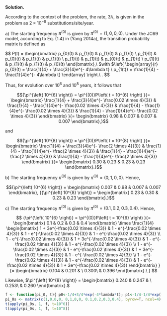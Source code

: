 **Solution.**

According to the context of the problem, the rate, $3\lambda$, is given
in the problem as $2 \times 10^{- 8}$ substitutions/site/year.

a\) The starting frequency $\pi^{(0)}$ is given by
$\pi^{(0)} = (1,0,0,0)$. Under the JC69 model, according to Eq. (1.4) in
(Yang 2014a), the transition probability matrix is defined as

$$
P(t) = \begin{bmatrix}
p_{0}(t) & p_{1}(t) & p_{1}(t) & p_{1}(t) \\
p_{1}(t) & p_{0}(t) & p_{1}(t) & p_{1}(t) \\
p_{1}(t) & p_{1}(t) & p_{0}(t) & p_{1}(t) \\
p_{1}(t) & p_{1}(t) & p_{1}(t) & p_{0}(t)
\end{bmatrix},\ $with $\left\{ \begin{array}{r}
p_{0}(t) = \frac{1}{4} + \frac{3}{4}e^{- 4\lambda t} \\
p_{1(t)} = \frac{1}{4} - \frac{1}{4}e^{- 4\lambda t}
\end{array} \right.\ .
$$

Thus, for evolution over $10^{6}$ and $10^{8}$ years, it follows that

$${\pi^{\left( 10^{6} \right)} = \pi^{(0)}P\left( t = 10^{6} \right)
}{= \begin{bmatrix}
\frac{1}{4} + \frac{3}{4}e^{- \frac{0.02 \times 4}{3}} & \frac{1}{4} - \frac{1}{4}e^{- \frac{0.02 \times 4}{3}} & \frac{1}{4} - \frac{1}{4}e^{- \frac{0.02 \times 4}{3}} & \frac{1}{4} - \frac{1}{4}e^{- \frac{0.02 \times 4}{3}}
\end{bmatrix}
}{= \begin{bmatrix}
0.98 & 0.007 & 0.007 & 0.007
\end{bmatrix},}$$

and

$${\pi^{\left( 10^{8} \right)} = \pi^{(0)}P\left( t = 10^{8} \right)
}{= \begin{bmatrix}
\frac{1}{4} + \frac{3}{4}e^{- \frac{2 \times 4}{3}} & \frac{1}{4} - \frac{1}{4}e^{- \frac{2 \times 4}{3}} & \frac{1}{4} - \frac{1}{4}e^{- \frac{2 \times 4}{3}} & \frac{1}{4} - \frac{1}{4}e^{- \frac{2 \times 4}{3}}
\end{bmatrix}
}{= \begin{bmatrix}
0.30 & 0.23 & 0.23 & 0.23
\end{bmatrix}.}$$

b\) The starting frequency $\pi^{(0)}$ is given by
$\pi^{(0)} = (0,1,0,0)$. Hence,

$${\pi^{\left( 10^{6} \right)} = \begin{bmatrix}
0.007 & 0.98 & 0.007 & 0.007
\end{bmatrix},
}{\pi^{\left( 10^{8} \right)} = \begin{bmatrix}
0.23 & 0.30 & 0.23 & 0.23
\end{bmatrix}.}$$

c\) The starting frequency $\pi^{(0)}$ is given by
$\pi^{(0)} = (0.1,0.2,0.3,0.4)$. Hence,

$$
{\pi^{\left( 10^{6} \right)} = \pi^{(0)}P\left( t = 10^{6} \right)
}{= \begin{bmatrix}
0.1 & 0.2 & 0.3 & 0.4
\end{bmatrix} \times 
\frac{1}{4} \begin{bmatrix}
1 + 3e^{-\frac{0.02 \times 4}{3}} & 1 - e^{-\frac{0.02 \times 4}{3}} & 1 - e^{-\frac{0.02 \times 4}{3}} & 1 - e^{-\frac{0.02 \times 4}{3}} \\
1 - e^{-\frac{0.02 \times 4}{3}} & 1 + 3e^{-\frac{0.02 \times 4}{3}} & 1 - e^{-\frac{0.02 \times 4}{3}} & 1 - e^{-\frac{0.02 \times 4}{3}} \\
1 - e^{-\frac{0.02 \times 4}{3}} & 1 - e^{-\frac{0.02 \times 4}{3}} & 1 + 3e^{-\frac{0.02 \times 4}{3}} & 1 - e^{-\frac{0.02 \times 4}{3}} \\
1 - e^{-\frac{0.02 \times 4}{3}} & 1 - e^{-\frac{0.02 \times 4}{3}} & 1 - e^{-\frac{0.02 \times 4}{3}} & 1 + 3e^{-\frac{0.02 \times 4}{3}}
\end{bmatrix}
}{= \begin{bmatrix}
0.104 & 0.201 & \ 0.300\  & 0.396
\end{bmatrix}.\ }
$$

Likewise, $\pi^{\left( 10^{8} \right)} = \begin{bmatrix}
0.240 & 0.247 & \ 0.253\  & 0.260
\end{bmatrix}.$

```R
f <- function(pi_0, t){ p0<-1/4+3/4*exp(-4*lambda*t); p1<-1/4-1/4*exp(-4*lambda*t);  P_t <- matrix(c(p0,p1,p1,p1, p1,p0,p1,p1, p1,p1,p0,p1, p1,p1,p1,p0), ncol=4, byrow=T); pi_0 %*% P_t }
pi_0s <- matrix(c(1,0,0,0, 0,1,0,0, 0.1,0.2,0.3,0.4), byrow=T, ncol=4)
t(apply(pi_0s, 1, f, t=10^6))
t(apply(pi_0s, 1, f, t=10^8))
```
